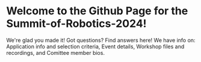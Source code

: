 # Welcome to the Github Page for the Summit-of-Robotics-2024!

We're glad you made it! 
Got questions? Find answers here! 
We have info on: Application info and selection criteria, Event details, Workshop files and recordings, and Comittee member bios.
